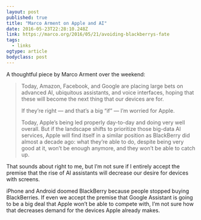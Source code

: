 ```yaml
---
layout: post 
published: true 
title: "Marco Arment on Apple and AI" 
date: 2016-05-23T22:28:10.248Z 
link: https://marco.org/2016/05/21/avoiding-blackberrys-fate 
tags:
  - links
ogtype: article 
bodyclass: post 
---
```


A thoughtful piece by Marco Arment over the weekend:

> Today, Amazon, Facebook, and Google are placing large bets on advanced AI, ubiquitous assistants, and voice interfaces, hoping that these will become the next thing that our devices are for.
> 
> If they’re right — and that’s a big “if” — I’m worried for Apple.
> 
> Today, Apple’s being led properly day-to-day and doing very well overall. But if the landscape shifts to prioritize those big-data AI services, Apple will find itself in a similar position as BlackBerry did almost a decade ago: what they’re able to do, despite being very good at it, won’t be enough anymore, and they won’t be able to catch up.

That sounds about right to me, but I’m not sure if I entirely accept the premise that the rise of AI assistants will decrease our desire for devices with screens. 

iPhone and Android doomed BlackBerry because people stopped buying BlackBerries. If even we accept the premise that Google Assistant is going to be a big deal that Apple won’t be able to compete with, I’m not sure how that decreases demand for the devices Apple already makes.
